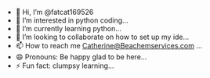 - 👋 Hi, I’m @fatcat169526
- 👀 I’m interested in python coding...
- 🌱 I’m currently learning python...
- 💞️ I’m looking to collaborate on how to set up my ide...
- 📫 How to reach me Catherine@Beachemservices.com ...
- 😄 Pronouns: Be happy glad to be here...
- ⚡ Fun fact: clumpsy learning...

<!---
fatcat169526/fatcat169526 is a ✨ special ✨ repository because its `README.md` (this file) appears on your GitHub profile.
You can click the Preview link to take a look at your changes.
--->
